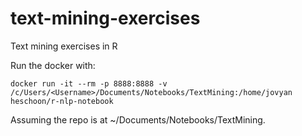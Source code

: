 # text-mining-exercises

Text mining exercises in R

Run the docker with:

    docker run -it --rm -p 8888:8888 -v /c/Users/<Username>/Documents/Notebooks/TextMining:/home/jovyan heschoon/r-nlp-notebook

Assuming the repo is at ~/Documents/Notebooks/TextMining.

